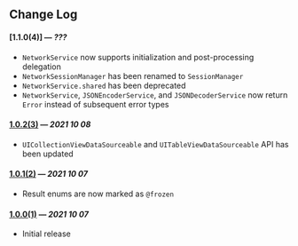 ## Change Log

#### [1.1.0(4)] — *???*

- `NetworkService` now supports initialization and post-processing delegation
- `NetworkSessionManager` has been renamed to `SessionManager`
- `NetworkService.shared` has been deprecated
- `NetworkService`, `JSONEncoderService`, and `JSONDecoderService` now return `Error` instead of subsequent error types

#### [1.0.2(3)](https://github.com/VakhoKontridze//releases/download/1.0.2/.xcframework.zip) — *2021 10 08*

- `UICollectionViewDataSourceable` and `UITableViewDataSourceable` API has been updated

#### [1.0.1(2)](https://github.com/VakhoKontridze//releases/download/1.0.1/.xcframework.zip) — *2021 10 07*

- Result enums are now marked as `@frozen`


#### [1.0.0(1)](https://github.com/VakhoKontridze//releases/download/1.0.0/.xcframework.zip) — *2021 10 07*

- Initial release
